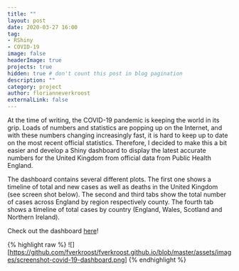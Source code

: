 ```yaml
---
title: ""
layout: post
date: 2020-03-27 16:00
tag: 
- RShiny
- COVID-19
image: false
headerImage: true
projects: true
hidden: true # don't count this post in blog pagination
description: ""
category: project
author: florianneverkroost
externalLink: false
---
```


At the time of writing, the COVID-19 pandemic is keeping the world in its grip. 
Loads of numbers and statistics are popping up on the Internet, and with these numbers changing increasingly fast, 
it is hard to keep up to date on the most recent official statistics. Therefore, I decided to make this a bit easier and 
develop a Shiny dashboard to display the latest accurate numbers for the United Kingdom from official data from Public Health England. 

The dashboard contains several different plots. The first one shows a timeline of total and new cases as well as deaths in the 
United Kingdom (see screen shot below). The second and third tabs show the total number of cases across England by region respectively county. The fourth tab shows a timeline of total cases by country (England, Wales, Scotland and Northern Ireland). 

Check out the dashboard [here](https://fverkroost.shinyapps.io/COVID19intheUnitedKingdom/)!

{% highlight raw %}
![][https://github.com/fverkroost/fverkroost.github.io/blob/master/assets/images/screenshot-covid-19-dashboard.png]
{% endhighlight %}


